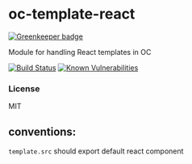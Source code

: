 oc-template-react
=================

[![Greenkeeper badge](https://badges.greenkeeper.io/opencomponents/oc-template-react.svg)](https://greenkeeper.io/)

Module for handling React templates in OC

[![Build Status](https://secure.travis-ci.org/opencomponents/oc-template-react.png?branch=master)](http://travis-ci.org/opencomponents/oc-template-react)
[![Known Vulnerabilities](https://snyk.io/test/github/opencomponents/oc-template-react/badge.svg)](https://snyk.io/test/github/opencomponents/oc-template-react)

### License
MIT

## conventions:
`template.src` should export default react component
